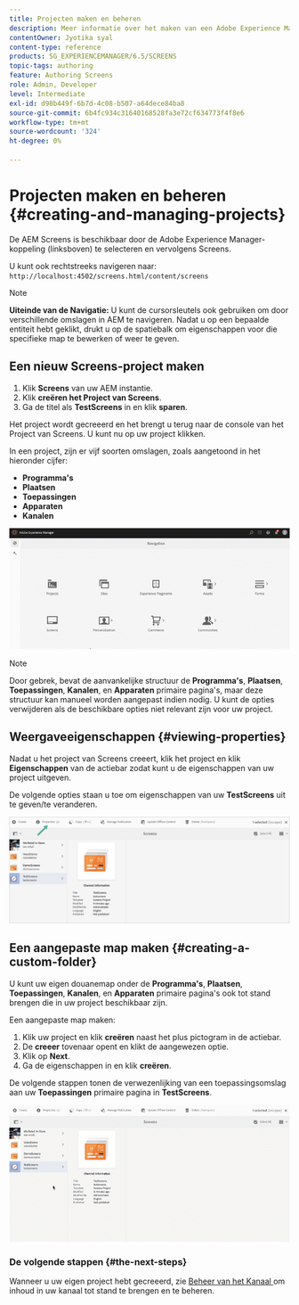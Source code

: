 ```yaml
---
title: Projecten maken en beheren
description: Meer informatie over het maken van een Adobe Experience Manager Screens-project.
contentOwner: Jyotika syal
content-type: reference
products: SG_EXPERIENCEMANAGER/6.5/SCREENS
topic-tags: authoring
feature: Authoring Screens
role: Admin, Developer
level: Intermediate
exl-id: d98b449f-6b7d-4c08-b507-a64dece84ba8
source-git-commit: 6b4fc934c31640168528fa3e72cf634773f4f8e6
workflow-type: tm+mt
source-wordcount: '324'
ht-degree: 0%

---
```


# Projecten maken en beheren {#creating-and-managing-projects}

De AEM Screens is beschikbaar door de Adobe Experience Manager-koppeling (linksboven) te selecteren en vervolgens Screens.

U kunt ook rechtstreeks navigeren naar: `http://localhost:4502/screens.html/content/screens`

>[!NOTE]
>**Uiteinde van de Navigatie:**
>U kunt de cursorsleutels ook gebruiken om door verschillende omslagen in AEM te navigeren. Nadat u op een bepaalde entiteit hebt geklikt, drukt u op de spatiebalk om eigenschappen voor die specifieke map te bewerken of weer te geven.

## Een nieuw Screens-project maken

1. Klik **Screens** van uw AEM instantie.
1. Klik **creëren het Project van Screens**.
1. Ga de titel als **TestScreens** in en klik **sparen**.

Het project wordt gecreeerd en het brengt u terug naar de console van het Project van Screens. U kunt nu op uw project klikken.

In een project, zijn er vijf soorten omslagen, zoals aangetoond in het hieronder cijfer:

* **Programma&#39;s**
* **Plaatsen**
* **Toepassingen**
* **Apparaten**
* **Kanalen**

![ player1 ](assets/create-project.gif)

>[!NOTE]
>
>Door gebrek, bevat de aanvankelijke structuur de **Programma&#39;s**, **Plaatsen**, **Toepassingen**, **Kanalen**, en **Apparaten** primaire pagina&#39;s, maar deze structuur kan manueel worden aangepast indien nodig. U kunt de opties verwijderen als de beschikbare opties niet relevant zijn voor uw project.


## Weergaveeigenschappen {#viewing-properties}

Nadat u het project van Screens creeert, klik het project en klik **Eigenschappen** van de actiebar zodat kunt u de eigenschappen van uw project uitgeven.

De volgende opties staan u toe om eigenschappen van uw **TestScreens** uit te geven/te veranderen.

![afbeelding](assets/create-project2.png)

## Een aangepaste map maken {#creating-a-custom-folder}

U kunt uw eigen douanemap onder de **Programma&#39;s**, **Plaatsen**, **Toepassingen**, **Kanalen**, en **Apparaten** primaire pagina&#39;s ook tot stand brengen die in uw project beschikbaar zijn.

Een aangepaste map maken:

1. Klik uw project en klik **creëren** naast het plus pictogram in de actiebar.
1. De **creeer** tovenaar opent en klikt de aangewezen optie.
1. Klik op **Next**.
1. Ga de eigenschappen in en klik **creëren**.

De volgende stappen tonen de verwezenlijking van een toepassingsomslag aan uw **Toepassingen** primaire pagina in **TestScreens**.

![ speler2-1 ](assets/create-project3.gif)

### De volgende stappen {#the-next-steps}

Wanneer u uw eigen project hebt gecreeerd, zie [ Beheer van het Kanaal ](managing-channels.md) om inhoud in uw kanaal tot stand te brengen en te beheren.
